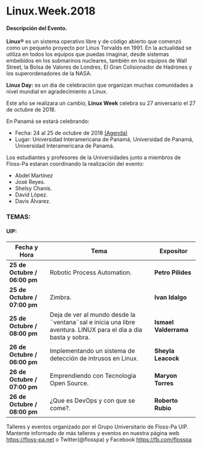 # Linux.Week.2018

#### Descripción del Evento.
**Linux®** es un sistema operativo libre y de código abierto
que comenzó como un pequeño proyecto por Linus Torvalds en 1991.
En la actualidad se utiliza en todos los equipos que puedas
imaginar, desde sistemas embebidos en los submarinos nucleares,
también en los equipos de Wall Street, la Bolsa de  Valores de
Londres, El Gran Colisionador de Hadrones y los superordenadores
de la NASA.

**Linux Day:** es un dia de celebración que organizan muchas
comunidades a nivel mundial en agradecimiento a Linux.

Este año se realizara un cambio, **Linux Week** celebra su 27 aniversario el 27 de octubre de 2018.

En Panamá se estará celebrando:
- Fecha: 24 al 25 de octubre de 2018 [(Agenda)](https://github.com/floss-pa/Agenda_Anual)
- Lugar: Universidad Interamericana de Panamá, Universidad de Panamá, Universidad Interamericana de Panamá.

Los estudiantes y profesores de la Universidades
junto a  miembros de Floss-Pa estaran coordinando la realización del evento:

- Abdel Martínez
- José Reyes.
- Shelsy Chanis.
- David López.
- Davis Álvarez.

### **TEMAS:** ###

#### **UIP:** ####

| Fecha y Hora | Tema | Expositor |
| ---- | ---- | --------- |
|**25 de Octubre / 06:00 pm** | Robotic Process Automation. |**Petro Pilides**|
|**25 de Octubre / 07:00 pm** | Zimbra. |  **Ivan Idalgo** |
|**25 de Octubre / 08:00 pm** | Deja de ver al mundo desde la ¨ventana¨sal e inicia una libre aventura. LINUX para el dia a dia basta y sobra. |  **Ismael Valderrama** |
|**26 de Octubre / 06:00 pm** | Implementando un sistema de detección de intrusos en Linux. |**Sheyla Leacock** |
|**26 de Octubre / 07:00 pm** | Emprendiendo con Tecnologia Open Source. |**Maryon Torres** |
|**26 de Octubre / 08:00 pm** | ¿Que es DevOps y con que se come?. |**Roberto Rubio** |



Talleres y eventos organizado por el Grupo Universitario de Floss-Pa UIP. Mantente informado de más talleres y eventos en nuestra página web <https://floss-pa.net> o Twitter(@flosspa) y Facebook <https://fb.com/flosspa>
